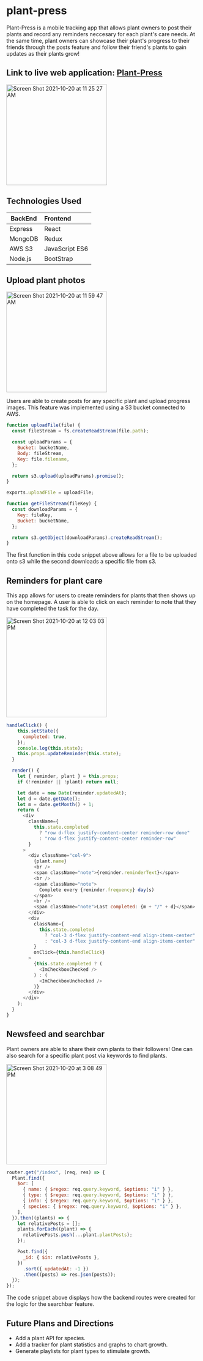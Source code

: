 # plant-press

Plant-Press is a mobile tracking app that allows plant owners to post their plants and record any reminders neccesary for each plant's care needs. At the same time, plant owners can showcase their plant's progress to their friends through the posts feature and follow their friend's plants to gain updates as their plants grow!
## Link to live web application: [Plant-Press](https://plant-press.herokuapp.com/#/)

<img width="263" alt="Screen Shot 2021-10-20 at 11 25 27 AM" src="https://user-images.githubusercontent.com/76461881/138150023-dfb66214-83af-4300-a4f6-866cf8f74c04.png">


## Technologies Used

BackEnd | Frontend
---|:--
Express | React
MongoDB | Redux
AWS S3 | JavaScript ES6
Node.js | BootStrap

## Upload plant photos

<img width="263" alt="Screen Shot 2021-10-20 at 11 59 47 AM" src="https://user-images.githubusercontent.com/76461881/138155119-37c5bb43-7cc2-46ac-bc01-364638bdd779.png">

Users are able to create posts for any specific plant and upload progress images. This feature was implemented using a S3 bucket connected to AWS.
```javascript
function uploadFile(file) {
  const fileStream = fs.createReadStream(file.path);

  const uploadParams = {
    Bucket: bucketName,
    Body: fileStream,
    Key: file.filename,
  };

  return s3.upload(uploadParams).promise();
}

exports.uploadFile = uploadFile;

function getFileStream(fileKey) {
  const downloadParams = {
    Key: fileKey,
    Bucket: bucketName,
  };

  return s3.getObject(downloadParams).createReadStream();
}
```
The first function in this code snippet above allows for a file to be uploaded onto s3 while the second downloads a specific file from s3.

## Reminders for plant care

This app allows for users to create reminders for plants that then shows up on the homepage. A user is able to click on each reminder to note that they have completed the task for the day. 

<img width="262" alt="Screen Shot 2021-10-20 at 12 03 03 PM" src="https://user-images.githubusercontent.com/76461881/138155559-575422b6-1855-4207-9fca-1440156edb64.png">

```javascript
handleClick() {
    this.setState({
      completed: true,
    });
    console.log(this.state);
    this.props.updateReminder(this.state);
  }

  render() {
    let { reminder, plant } = this.props;
    if (!reminder || !plant) return null;

    let date = new Date(reminder.updatedAt);
    let d = date.getDate();
    let m = date.getMonth() + 1;
    return (
      <div
        className={
          this.state.completed
            ? "row d-flex justify-content-center reminder-row done"
            : "row d-flex justify-content-center reminder-row"
        }
      >
        <div className="col-9">
          {plant.name}
          <br />
          <span className="note">{reminder.reminderText}</span>
          <br />
          <span className="note">
            Complete every {reminder.frequency} day(s)
          </span>
          <br />
          <span className="note">Last completed: {m + "/" + d}</span>
        </div>
        <div
          className={
            this.state.completed
              ? "col-3 d-flex justify-content-end align-items-center"
              : "col-3 d-flex justify-content-end align-items-center"
          }
          onClick={this.handleClick}
        >
          {this.state.completed ? (
            <ImCheckboxChecked />
          ) : (
            <ImCheckboxUnchecked />
          )}
        </div>
      </div>
    );
  }
}
```
## Newsfeed and searchbar

Plant owners are able to share their own plants to their followers! One can also search for a specific plant post via keywords to find plants. 

<img width="262" alt="Screen Shot 2021-10-20 at 3 08 49 PM" src="https://user-images.githubusercontent.com/76461881/138179424-7a70d73d-bc49-43aa-a148-81d6621ed62f.png">

```javascript
router.get("/index", (req, res) => {
  Plant.find({
    $or: [
      { name: { $regex: req.query.keyword, $options: "i" } },
      { type: { $regex: req.query.keyword, $options: "i" } },
      { info: { $regex: req.query.keyword, $options: "i" } },
      { species: { $regex: req.query.keyword, $options: "i" } },
    ],
  }).then((plants) => {
    let relativePosts = [];
    plants.forEach((plant) => {
      relativePosts.push(...plant.plantPosts);
    });

    Post.find({
      _id: { $in: relativePosts },
    })
      .sort({ updatedAt: -1 })
      .then((posts) => res.json(posts));
  });
});
```
The code snippet above displays how the backend routes were created for the logic for the searchbar feature. 

## Future Plans and Directions 

* Add a plant API for species.
* Add a tracker for plant statistics and graphs to chart growth.
* Generate playlists for plant types to stimulate growth. 